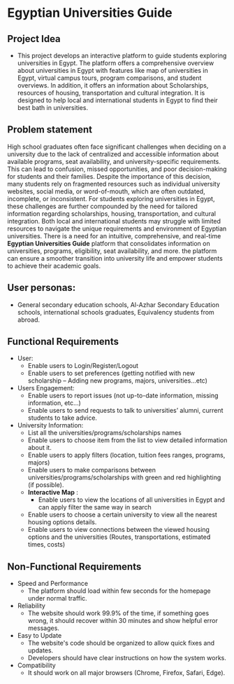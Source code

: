 # Egyptian Universities Guide

## Project Idea
- This project develops an interactive platform to guide students exploring universities in Egypt. The platform offers a comprehensive overview about universities in Egypt with features like map of universities in Egypt, virtual campus tours, program comparisons, and student overviews. In addition, it offers an information about Scholarships, resources of housing, transportation and cultural integration. It is designed to help local and international students in Egypt to find their best bath in universities.

## Problem statement
High school graduates often face significant challenges when deciding on a university due to the lack of centralized and accessible information about available programs, seat availability, and university-specific requirements. This can lead to confusion, missed opportunities, and poor decision-making for students and their families. Despite the importance of this decision, many students rely on fragmented resources such as individual university websites, social media, or word-of-mouth, which are often outdated, incomplete, or inconsistent. For students exploring universities in Egypt, these challenges are further compounded by the need for tailored information regarding scholarships, housing, transportation, and cultural integration. Both local and international students may struggle with limited resources to navigate the unique requirements and environment of Egyptian universities. There is a need for an intuitive, comprehensive, and real-time **Egyptian Universities Guide** platform that consolidates information on universities, programs, eligibility, seat availability, and more. the platform can ensure a smoother transition into university life and empower students to achieve their academic goals.

## User personas:
- General secondary education schools,  Al-Azhar Secondary Education schools, international schools graduates, Equivalency students from abroad.

## Functional Requirements
- User:
  - Enable users to Login/Register/Logout
  - Enable users to set preferences (getting notified with new scholarship – Adding new programs, majors, universities…etc)
- Users Engagement:
  - Enable users to report issues (not up-to-date information, missing information, etc…)
  - Enable users to send requests to talk to universities’ alumni, current students to take advice.
- University Information:
  - List all the universities/programs/scholarships names
  - Enable users to choose item from the list to view detailed information about it.
  - Enable users to apply filters (location, tuition fees ranges, programs, majors)
  - Enable users to make comparisons between universities/programs/scholarships with green and red highlighting (if possible).
  - **Interactive Map** :
    - Enable users to view the locations of all universities in Egypt and can apply filter the same way in search
  - Enable users to choose a certain university to view all the nearest housing options details.
  - Enable users to view connections between the viewed housing options and the universities (Routes, transportations, estimated times, costs)
## Non-Functional Requirements
- Speed and Performance
  - The platform should load within few seconds for the homepage under normal traffic.
- Reliability
  - The website should work 99.9% of the time, if something goes wrong, it should recover within 30 minutes and show helpful error messages.
- Easy to Update
  - The website's code should be organized to allow quick fixes and updates.
  - Developers should have clear instructions on how the system works.
- Compatibility
  - It should work on all major browsers (Chrome, Firefox, Safari, Edge).

